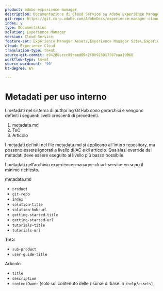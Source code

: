```yaml
---
product: adobe experience manager
description: Documentazione di Cloud Service su Adobe Experience Manager .
git-repo: https://git.corp.adobe.com/AdobeDocs/experience-manager-cloud-service.it-IT
index: y
type: Documentation
solution: Experience Manager
version: Cloud Service
feature-set: Experience Manager Assets,Experience Manager Sites,Experience Manager, Experience Manager Forms, Experience Manager Cloud Manager
cloud: Experience Cloud
translation-type: tm+mt
source-git-commit: e94289bccc09ceed89a2f8b926817507eaa19968
workflow-type: tm+mt
source-wordcount: '90'
ht-degree: 6%

---
```



# Metadati per uso interno

I metadati nel sistema di authoring GitHub sono gerarchici e vengono definiti i seguenti livelli crescenti di precedenti.

1. metadata.md
1. ToC
1. Articolo

I metadati definiti nel file metadata.md si applicano all&#39;intero repository, ma possono essere ignorati a livello di AC e di articolo. Qualsiasi override dei metadati deve essere eseguito al livello più basso possibile.

I metadati nell’archivio experience-manager-cloud-service.en sono il minimo richiesto.

metadata.md

* `product`
* `git-repo`
* `index`
* `solution-title`
* `solution-hub-url`
* `getting-started-title`
* `getting-started-url`
* `tutorials-title`
* `tutorials-url`

ToCs

* `sub-product`
* `user-guide-title`

Articolo

* `title`
* `description`
* `contentOwner` (solo sul contenuto delle risorse di base in  `/help/assets`)

